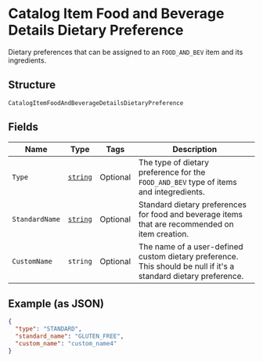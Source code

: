 
# Catalog Item Food and Beverage Details Dietary Preference

Dietary preferences that can be assigned to an `FOOD_AND_BEV` item and its ingredients.

## Structure

`CatalogItemFoodAndBeverageDetailsDietaryPreference`

## Fields

| Name | Type | Tags | Description |
|  --- | --- | --- | --- |
| `Type` | [`string`](../../doc/models/catalog-item-food-and-beverage-details-dietary-preference-type.md) | Optional | The type of dietary preference for the `FOOD_AND_BEV` type of items and integredients. |
| `StandardName` | [`string`](../../doc/models/catalog-item-food-and-beverage-details-dietary-preference-standard-dietary-preference.md) | Optional | Standard dietary preferences for food and beverage items that are recommended on item creation. |
| `CustomName` | `string` | Optional | The name of a user-defined custom dietary preference. This should be null if it's a standard dietary preference. |

## Example (as JSON)

```json
{
  "type": "STANDARD",
  "standard_name": "GLUTEN_FREE",
  "custom_name": "custom_name4"
}
```

